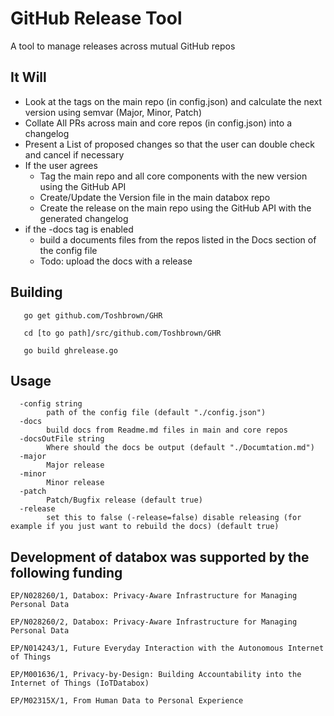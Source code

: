 # GitHub Release Tool

A tool to manage releases across mutual GitHub repos

## It Will

- Look at the tags on the main repo (in config.json) and calculate the next version using semvar (Major, Minor, Patch)
 - Collate All PRs across main and core repos (in config.json) into a changelog
- Present a List of proposed changes so that the user can double check and cancel if necessary
- If the user agrees
   - Tag the main repo and all core components with the new version using the GitHub API
   - Create/Update the Version file in the main databox repo
   - Create the release on the main repo using the GitHub API with the generated changelog
- if the -docs tag is enabled
  - build a documents files from the repos listed in the Docs section of the config file
  - Todo: upload the docs with a release

## Building
```
   go get github.com/Toshbrown/GHR

   cd [to go path]/src/github.com/Toshbrown/GHR

   go build ghrelease.go
```

## Usage
```
  -config string
        path of the config file (default "./config.json")
  -docs
        build docs from Readme.md files in main and core repos
  -docsOutFile string
        Where should the docs be output (default "./Documtation.md")
  -major
        Major release
  -minor
        Minor release
  -patch
        Patch/Bugfix release (default true)
  -release
        set this to false (-release=false) disable releasing (for example if you just want to rebuild the docs) (default true)
```


## Development of databox was supported by the following funding

```
EP/N028260/1, Databox: Privacy-Aware Infrastructure for Managing Personal Data

EP/N028260/2, Databox: Privacy-Aware Infrastructure for Managing Personal Data

EP/N014243/1, Future Everyday Interaction with the Autonomous Internet of Things

EP/M001636/1, Privacy-by-Design: Building Accountability into the Internet of Things (IoTDatabox)

EP/M02315X/1, From Human Data to Personal Experience

```